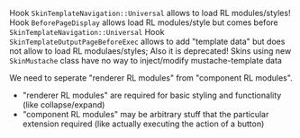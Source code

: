 Hook `SkinTemplateNavigation::Universal` allows to load RL modules/styles!
Hook `BeforePageDisplay` allows load RL modules/style but comes before `SkinTemplateNavigation::Universal`
Hook `SkinTemplateOutputPageBeforeExec` allows to add "template data" but does not allow to load RL modulaes/styles; Also it is deprecated!
Skins using new `SkinMustache` class have no way to inject/modify mustache-template data

We need to seperate "renderer RL modules" from "component RL modules".
- "renderer RL modules" are required for basic styling and functionality (like collapse/expand)
- "component RL modules" may be arbitrary stuff that the particular extension required (like actually executing the action of a button)